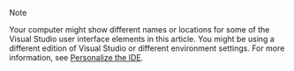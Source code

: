 > [!NOTE]
> Your computer might show different names or locations for some of the Visual Studio user interface elements in this article. You might be using a different edition of Visual Studio or different environment settings. For more information, see [Personalize the IDE](../../ide/personalizing-the-visual-studio-ide.md).
